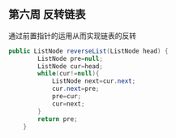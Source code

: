 ## 第六周 反转链表





通过前置指针的运用从而实现链表的反转

```java
public ListNode reverseList(ListNode head) {
        ListNode pre=null;
        ListNode cur=head;
        while(cur!=null){
            ListNode next=cur.next;
            cur.next=pre;
            pre=cur;
            cur=next;
        }
        return pre;
    }
```


